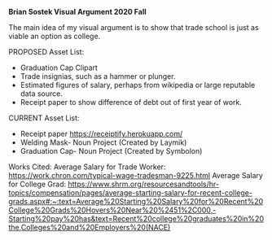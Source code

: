 **Brian Sostek Visual Argument 2020 Fall**

The main idea of my visual argument is to show that trade school is just as viable an option as college.

PROPOSED Asset List:

* Graduation Cap Clipart
* Trade insignias, such as a hammer or plunger.
* Estimated figures of salary, perhaps from wikipedia or large reputable data source.
* Receipt paper to show difference of debt out of first year of work.

CURRENT Asset List:

* Receipt paper https://receiptify.herokuapp.com/
* Welding Mask- Noun Project (Created by Laymik)
* Graduation Cap- Noun Project (Created by Symbolon)

Works Cited:
Average Salary for Trade Worker: https://work.chron.com/typical-wage-tradesman-9225.html
Average Salary for College Grad: https://www.shrm.org/resourcesandtools/hr-topics/compensation/pages/average-starting-salary-for-recent-college-grads.aspx#:~:text=Average%20Starting%20Salary%20for%20Recent%20College%20Grads%20Hovers%20Near%20%2451%2C000,-Starting%20pay%20has&text=Recent%20college%20graduates%20in%20the,Colleges%20and%20Employers%20(NACE)


